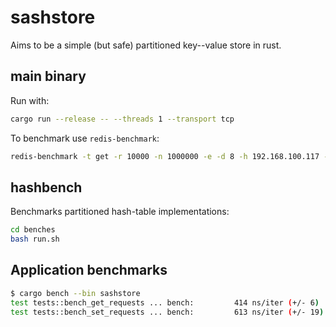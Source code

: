 # sashstore

Aims to be a simple (but safe) partitioned key--value store in rust.

## main binary

Run with:

```bash
cargo run --release -- --threads 1 --transport tcp
```

To benchmark use `redis-benchmark`:

```bash
redis-benchmark -t get -r 10000 -n 1000000 -e -d 8 -h 192.168.100.117 -p 6666
```

## hashbench

Benchmarks partitioned hash-table implementations:

```bash
cd benches
bash run.sh
```

## Application benchmarks

```bash
$ cargo bench --bin sashstore
test tests::bench_get_requests ... bench:         414 ns/iter (+/- 6)
test tests::bench_set_requests ... bench:         613 ns/iter (+/- 19)
```
